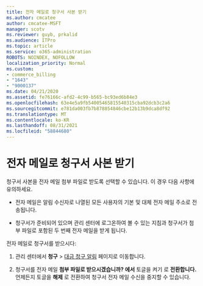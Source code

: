 ```yaml
---
title: 전자 메일로 청구서 사본 받기
ms.author: cmcatee
author: cmcatee-MSFT
manager: scotv
ms.reviewer: guyb, prkalid
ms.audience: ITPro
ms.topic: article
ms.service: o365-administration
ROBOTS: NOINDEX, NOFOLLOW
localization_priority: Normal
ms.custom:
- commerce_billing
- "1643"
- "9000137"
ms.date: 04/21/2020
ms.assetid: fe76166c-afd2-4c99-b565-bc93ed6b84e3
ms.openlocfilehash: 63e4e5a9fb54005465815540315cba92dcb3c2a6
ms.sourcegitcommit: e781da003fb7b878854846cbe12b13b9dca8df92
ms.translationtype: MT
ms.contentlocale: ko-KR
ms.lasthandoff: 08/31/2021
ms.locfileid: "58844680"
---
```

# <a name="receive-copy-of-your-billing-statement-in-email"></a>전자 메일로 청구서 사본 받기

청구서 사본을 전자 메일 첨부 파일로 받도록 선택할 수 있습니다. 이 경우 다음 사항에 유의하세요.
  
- 전자 메일은 알림 수신자로 나열된 모든 사용자의 기본 및 대체 전자 메일 주소로 전송됩니다.

- 청구서가 준비되어 있으며 관리 센터에 로그온하여 볼 수 있는 지침과 청구서가 첨부 파일로 포함된 두 번째 전자 메일을 받게 됩니다.

전자 메일로 청구서를 받으시다:
  
1. 관리 센터에서 **청구** \> [대금 청구 알림](https://go.microsoft.com/fwlink/p/?linkid=853212) 페이지로 이동합니다.

2. 청구서를 전자 메일 **첨부 파일로 받으시겠습니까? 에서** 토글을 켜기 로 **전환합니다.** 언제든지 토글을 **해제** 로 전환하여 청구서 전자 메일 수신을 중지할 수 있습니다.